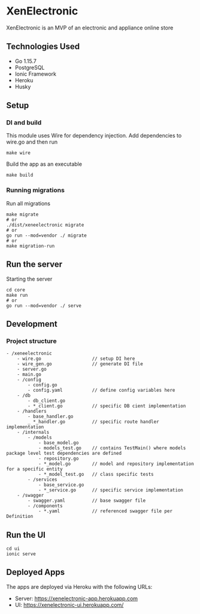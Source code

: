 # XenElectronic

XenElectronic is an MVP of an electronic and appliance online store

## Technologies Used

- Go 1.15.7
- PostgreSQL
- Ionic Framework
- Heroku
- Husky

## Setup

### DI and build

This module uses Wire for dependency injection. Add dependencies to wire.go and then run

```
make wire
```

Build the app as an executable

```
make build
```

### Running migrations

Run all migrations

```
make migrate
# or
./dist/xeneelectronic migrate
# or
go run --mod=vendor ./ migrate
# or
make migration-run
```

## Run the server

Starting the server

```
cd core
make run
# or
go run --mod=vendor ./ serve
```

## Development

### Project structure

```
- /xeneelectronic
    - wire.go                   // setup DI here
    - wire_gen.go               // generate DI file
    - server.go
    - main.go
    - /config
        - config.go
        - config.yaml           // define config variables here
    - /db
        - db_client.go
        - *_client.go           // specific DB cient implementation
    - /handlers
        - base_handler.go
        _ *_handler.go          // specific route handler implementation
    - /internals
        - /models
            - base_model.go
            - models_test.go    // contains TestMain() where models package level test dependencies are defined
            - repository.go
            - *_model.go        // model and repository implementation for a specific entity
            - *_model_test.go   // class specific tests
        - /services
            - base_service.go
            - *_service.go      // specific service implementation
    - /swagger
        - swagger.yaml          // base swagger file
        - /components
            - *.yaml            // referenced swagger file per Definition
```

## Run the UI

```
cd ui
ionic serve
```

## Deployed Apps

The apps are deployed via Heroku with the following URLs:

- Server: https://xenelectronic-app.herokuapp.com
- UI: https://xenelectronic-ui.herokuapp.com/
